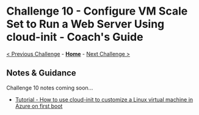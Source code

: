 # Challenge 10 - Configure VM Scale Set to Run a Web Server Using cloud-init - Coach's Guide

[< Previous Challenge](./Solution-09.md) - **[Home](./README.md)** - [Next Challenge >](./Solution-11.md)

## Notes & Guidance

Challenge 10 notes coming soon...

- [Tutorial - How to use cloud-init to customize a Linux virtual machine in Azure on first boot](https://docs.microsoft.com/en-us/azure/virtual-machines/linux/tutorial-automate-vm-deployment)
